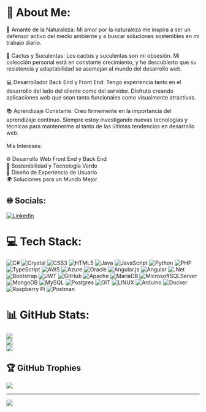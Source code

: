 # 💫 About Me:
🌿 Amante de la Naturaleza: Mi amor por la naturaleza me inspira a ser un defensor activo del medio ambiente y a buscar soluciones sostenibles en mi trabajo diario.<br><br>🌵 Cactus y Suculentas: Los cactus y suculentas son mi obsesión. Mi colección personal está en constante crecimiento, y he descubierto que su resistencia y adaptabilidad se asemejan al mundo del desarrollo web.<br><br>💻 Desarrollador Back End y Front End: Tengo experiencia tanto en el desarrollo del lado del cliente como del servidor. Disfruto creando aplicaciones web que sean tanto funcionales como visualmente atractivas.<br><br>📚 Aprendizaje Constante: Creo firmemente en la importancia del aprendizaje continuo. Siempre estoy investigando nuevas tecnologías y técnicas para mantenerme al tanto de las últimas tendencias en desarrollo web.<br><br>Mis Intereses:<br><br>🌐 Desarrollo Web Front End y Back End<br>🌱 Sostenibilidad y Tecnología Verde<br>🎨 Diseño de Experiencia de Usuario<br>🌍 Soluciones para un Mundo Mejor


## 🌐 Socials:
[![LinkedIn](https://img.shields.io/badge/LinkedIn-%230077B5.svg?logo=linkedin&logoColor=white)](https://www.linkedin.com/in/diego-ra%C3%BAl-de-la-torre-garc%C3%ADa-5a9b60164) 

# 💻 Tech Stack:
![C#](https://img.shields.io/badge/c%23-%23239120.svg?style=plastic&logo=c-sharp&logoColor=white) ![Crystal](https://img.shields.io/badge/crystal-%23000000.svg?style=plastic&logo=crystal&logoColor=white) ![CSS3](https://img.shields.io/badge/css3-%231572B6.svg?style=plastic&logo=css3&logoColor=white) ![HTML5](https://img.shields.io/badge/html5-%23E34F26.svg?style=plastic&logo=html5&logoColor=white) ![Java](https://img.shields.io/badge/java-%23ED8B00.svg?style=plastic&logo=java&logoColor=white) ![JavaScript](https://img.shields.io/badge/javascript-%23323330.svg?style=plastic&logo=javascript&logoColor=%23F7DF1E) ![Python](https://img.shields.io/badge/python-3670A0?style=plastic&logo=python&logoColor=ffdd54) ![PHP](https://img.shields.io/badge/php-%23777BB4.svg?style=plastic&logo=php&logoColor=white) ![TypeScript](https://img.shields.io/badge/typescript-%23007ACC.svg?style=plastic&logo=typescript&logoColor=white) ![AWS](https://img.shields.io/badge/AWS-%23FF9900.svg?style=plastic&logo=amazon-aws&logoColor=white) ![Azure](https://img.shields.io/badge/azure-%230072C6.svg?style=plastic&logo=azure-devops&logoColor=white) ![Oracle](https://img.shields.io/badge/Oracle-F80000?style=plastic&logo=oracle&logoColor=white) ![Angular.js](https://img.shields.io/badge/angular.js-%23E23237.svg?style=plastic&logo=angularjs&logoColor=white) ![Angular](https://img.shields.io/badge/angular-%23DD0031.svg?style=plastic&logo=angular&logoColor=white) ![.Net](https://img.shields.io/badge/.NET-5C2D91?style=plastic&logo=.net&logoColor=white) ![Bootstrap](https://img.shields.io/badge/bootstrap-%23563D7C.svg?style=plastic&logo=bootstrap&logoColor=white) ![JWT](https://img.shields.io/badge/JWT-black?style=plastic&logo=JSON%20web%20tokens) ![GitHub](https://img.shields.io/badge/GitHub-%23121011.svg?style=plastic&logo=github&logoColor=white) ![Apache](https://img.shields.io/badge/apache-%23D42029.svg?style=plastic&logo=apache&logoColor=white) ![MariaDB](https://img.shields.io/badge/MariaDB-003545?style=plastic&logo=mariadb&logoColor=white) ![MicrosoftSQLServer](https://img.shields.io/badge/Microsoft%20SQL%20Sever-CC2927?style=plastic&logo=microsoft%20sql%20server&logoColor=white) ![MongoDB](https://img.shields.io/badge/MongoDB-%234ea94b.svg?style=plastic&logo=mongodb&logoColor=white) ![MySQL](https://img.shields.io/badge/mysql-%2300f.svg?style=plastic&logo=mysql&logoColor=white) ![Postgres](https://img.shields.io/badge/postgres-%23316192.svg?style=plastic&logo=postgresql&logoColor=white) ![GIT](https://img.shields.io/badge/Git-fc6d26?style=plastic&logo=git&logoColor=white) ![LINUX](https://img.shields.io/badge/Linux-FCC624?style=plastic&logo=linux&logoColor=black) ![Arduino](https://img.shields.io/badge/-Arduino-00979D?style=plastic&logo=Arduino&logoColor=white) ![Docker](https://img.shields.io/badge/docker-%230db7ed.svg?style=plastic&logo=docker&logoColor=white) ![Raspberry Pi](https://img.shields.io/badge/-RaspberryPi-C51A4A?style=plastic&logo=Raspberry-Pi) ![Postman](https://img.shields.io/badge/Postman-FF6C37?style=plastic&logo=postman&logoColor=white)
# 📊 GitHub Stats:
![](https://github-readme-stats.vercel.app/api?username=desarrolloti12&theme=radical&hide_border=false&include_all_commits=true&count_private=true)<br/>
![](https://github-readme-streak-stats.herokuapp.com/?user=desarrolloti12&theme=radical&hide_border=false)<br/>
![](https://github-readme-stats.vercel.app/api/top-langs/?username=desarrolloti12&theme=radical&hide_border=false&include_all_commits=true&count_private=true&layout=compact)

## 🏆 GitHub Trophies
![](https://github-profile-trophy.vercel.app/?username=desarrolloti12&theme=radical&no-frame=false&no-bg=false&margin-w=4)

---
[![](https://visitcount.itsvg.in/api?id=desarrolloti12&icon=2&color=3)](https://visitcount.itsvg.in)

<!-- Proudly created with GPRM ( https://gprm.itsvg.in ) -->
